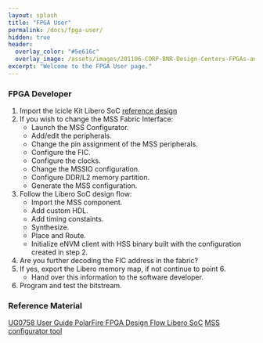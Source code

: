```yaml
---
layout: splash
title: "FPGA User"
permalink: /docs/fpga-user/
hidden: true
header:
  overlay_color: "#5e616c"
  overlay_image: /assets/images/201106-CORP-BNR-Design-Centers-FPGAs-and-plds-Banner-2880x280.jpg
excerpt: "Welcome to the FPGA User page."
---
```


### FPGA Developer 

1. Import the Icicle Kit Libero SoC [reference design](https://github.com/polarfire-soc/icicle-kit-reference-design/releases)
2. If you wish to change the MSS Fabric Interface:
   - Launch the MSS Configurator.
   - Add/edit the peripherals.
   - Change the pin assignment of the MSS peripherals.
   - Configure the FIC.
   - Configure the clocks.
   - Change the MSSIO configuration.
   - Configure DDR/L2 memory partition.
   - Generate the MSS configuration.
3. Follow the Libero SoC design flow:
   - Import the MSS component.
   - Add custom HDL.
   - Add timing constaints.
   - Synthesize.
   - Place and Route.
   - Initialize eNVM client with HSS binary built with the configuration created in step 2.
4. Are you further decoding the FIC address in the fabric?
5. If yes, export the Libero memory map, if not continue to point 6.
   - Hand over this information to the software developer. 
7. Program and test the bitstream.


### Reference Material
[UG0758 User Guide PolarFire FPGA Design Flow Libero SoC](http://coredocs.s3.amazonaws.com/Libero/12_5_0/Tool/pf_des_flow_ug.pdf)
[MSS configurator tool](https://onlinedocs.microchip.com/pr/GUID-BC096324-C726-48DB-8987-EF2BBC748A73-en-US-1/index.html)

